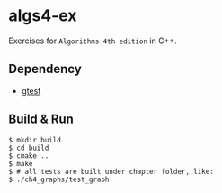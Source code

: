# algs4-ex

Exercises for `Algorithms 4th edition` in C++.

## Dependency

- [gtest](https://github.com/google/googletest)

## Build & Run

```shell
$ mkdir build
$ cd build
$ cmake ..
$ make
$ # all tests are built under chapter folder, like:
$ ./ch4_graphs/test_graph
```

